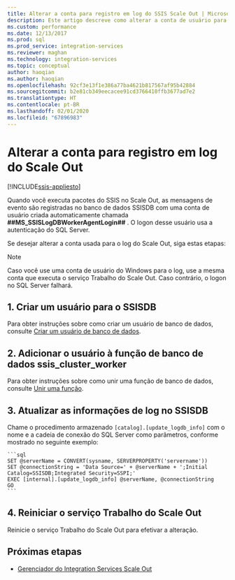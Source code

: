 ```yaml
---
title: Alterar a conta para registro em log do SSIS Scale Out | Microsoft Docs
description: Este artigo descreve como alterar a conta de usuário para o log do SSIS Scale Out
ms.custom: performance
ms.date: 12/13/2017
ms.prod: sql
ms.prod_service: integration-services
ms.reviewer: maghan
ms.technology: integration-services
ms.topic: conceptual
author: haoqian
ms.author: haoqian
ms.openlocfilehash: 92cf3e13f1e386a77ba4621b817567af95b42884
ms.sourcegitcommit: b2e81cb349eecacee91cd3766410ffb3677ad7e2
ms.translationtype: HT
ms.contentlocale: pt-BR
ms.lasthandoff: 02/01/2020
ms.locfileid: "67896983"
---
```

# <a name="change-the-account-for-scale-out-logging"></a>Alterar a conta para registro em log do Scale Out

[!INCLUDE[ssis-appliesto](../../includes/ssis-appliesto-ssvrpluslinux-asdb-asdw-xxx.md)]


Quando você executa pacotes do SSIS no Scale Out, as mensagens de evento são registradas no banco de dados SSISDB com uma conta de usuário criada automaticamente chamada **##MS_SSISLogDBWorkerAgentLogin##** . O logon desse usuário usa a autenticação do SQL Server.

Se desejar alterar a conta usada para o log do Scale Out, siga estas etapas:

> [!NOTE]
> Caso você use uma conta de usuário do Windows para o log, use a mesma conta que executa o serviço Trabalho do Scale Out. Caso contrário, o logon no SQL Server falhará.

## <a name="1-create-a-user-for-ssisdb"></a>1. Criar um usuário para o SSISDB
Para obter instruções sobre como criar um usuário de banco de dados, consulte [Criar um usuário de banco de dados](../../relational-databases/security/authentication-access/create-a-database-user.md).

## <a name="2-add-the-user-to-the-database-role-ssis_cluster_worker"></a>2. Adicionar o usuário à função de banco de dados ssis_cluster_worker

Para obter instruções sobre como unir uma função de banco de dados, consulte [Unir uma função](../../relational-databases/security/authentication-access/join-a-role.md).

## <a name="3-update-the-logging-information-in-ssisdb"></a>3. Atualizar as informações de log no SSISDB
Chame o procedimento armazenado `[catalog].[update_logdb_info]` com o nome e a cadeia de conexão do SQL Server como parâmetros, conforme mostrado no seguinte exemplo:

    ```sql
    SET @serverName = CONVERT(sysname, SERVERPROPERTY('servername'))
    SET @connectionString = 'Data Source=' + @serverName + ';Initial Catalog=SSISDB;Integrated Security=SSPI;'
    EXEC [internal].[update_logdb_info] @serverName, @connectionString
    GO
    ```

## <a name="4-restart-the-scale-out-worker-service"></a>4. Reiniciar o serviço Trabalho do Scale Out
Reinicie o serviço Trabalho do Scale Out para efetivar a alteração.

## <a name="next-steps"></a>Próximas etapas
-   [Gerenciador do Integration Services Scale Out](integration-services-ssis-scale-out-manager.md)
